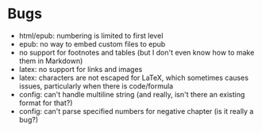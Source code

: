 Bugs 
====

* html/epub: numbering is limited to first level
* epub: no way to embed custom files to epub
* no support for footnotes and tables (but I don't even know how to
make them in Markdown)
* latex: no support for links and images
* latex: characters are not escaped for LaTeX, which
  sometimes causes issues, particularly when there is code/formula
* config: can't handle multiline string (and really, isn't there
  an existing format for that?)
* config: can't parse specified numbers for negative chapter (is it
  really a bug?)
